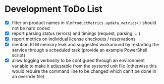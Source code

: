 # Development ToDo List

- [x] filter on product names in `RlmProductMetrics.update_metrics()` should not
  be hard coded
- [x] report parsing status (errors) and timings (request, parsing, ...)
- [x] report metrics on individual license checkouts / reservations
- [x] mention RLM memory leak and suggested workaround by restarting the service
  through a scheduled task (provide an example PowerShell script)
- [x] allow logging verbosity to be configured through an environment variable
  to make it adjustable from the systemd unit file (otherwise this would require
  the command line to be changed which can't be done in an override file)

